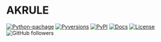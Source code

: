 # AKRULE
[![Python-pachage](https://img.shields.io/badge/python-pachage-passing-green?logo=github)](https://github.com/Hasan-Basri-Akcay/akrule/actions)
[![Pyversions](https://img.shields.io/pypi/pyversions/ibm-analytics-engine-python.svg?logo=python)](https://pypi.python.org/pypi/ibm-analytics-engine-python)
[![PyPI](https://img.shields.io/pypi/v/akrule?logo=python)](https://pypi.org/project/akrule/)
[![Docs](https://img.shields.io/badge/docs-passing-green)](https://medium.com/@hasan.basri.akcay)
[![License](https://img.shields.io/badge/License-Apache_2.0-blue.svg)](https://opensource.org/licenses/Apache-2.0)
![GitHub followers](https://img.shields.io/github/followers/Hasan-Basri-Akcay?logo=github)

